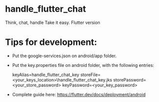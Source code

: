 # handle_flutter_chat

  Think, chat, handle Take it easy. Flutter version

# Tips for development:

  - Put the google-services.json on android/app folder.
  - Put the key.properties file on android folder, with the following entries:

    keyAlias=handle_flutter_chat_key
    storeFile=<your_keys_location>\\handle_flutter_chat_key.jks
    storePassword=<your_store_password>
    keyPassword=<your_key_password>

  - Complete guide here: https://flutter.dev/docs/deployment/android

